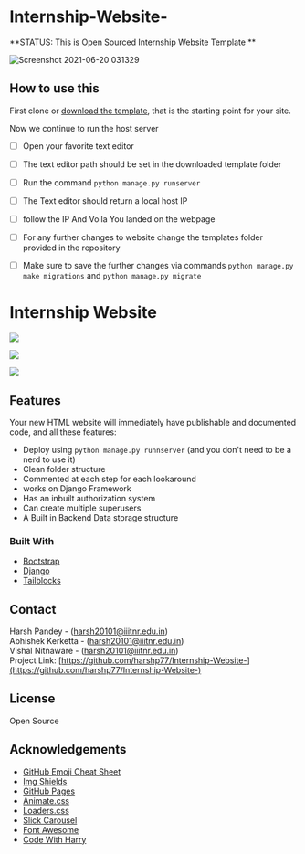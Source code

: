 # Internship-Website-

**STATUS: This is Open Sourced Internship Website Template **

![Screenshot 2021-06-20 031329](https://user-images.githubusercontent.com/76607486/122656214-0c70d780-d176-11eb-82b9-0bb80eeaa9dc.jpg)






## How to use this

First clone or [download the template](git@github.com:harshp77/Internship-Website-.git), that is the starting point for your site.

Now we continue to run the host server

 - [ ] Open your favorite text editor 
 - [ ] The text editor path should be set in the downloaded template folder
 - [ ] Run the command ``` python manage.py runserver ```
 - [ ] The Text editor should return a local host IP
 - [ ] follow the IP And Voila You landed on the webpage
 - [ ] For any further changes to website change the templates folder provided in the repository
  - [ ] Make sure to save the further changes via commands ``` python manage.py make migrations ``` and ``` python manage.py migrate ```
  
  
# Internship Website

![](https://user-images.githubusercontent.com/76607486/122656358-73db5700-d177-11eb-9dc1-d919bd72b168.jpg)

![](https://user-images.githubusercontent.com/76607486/122656371-8a81ae00-d177-11eb-9772-fa42d0b0d6c7.jpg)

![](https://user-images.githubusercontent.com/76607486/122656378-a4bb8c00-d177-11eb-91b2-feea2cbb107f.jpg)
 
## Features

Your new HTML website will immediately have publishable and documented code, and all these features:

 - Deploy using `python manage.py runnserver` (and you don't need to be a nerd to use it)
 - Clean folder structure
 - Commented at each step for each lookaround
 - works on Django Framework
 - Has an inbuilt authorization system
 - Can create multiple superusers
 - A Built in Backend Data storage structure
 
 ### Built With

* [Bootstrap](https://getbootstrap.com)
* [Django](https://www.djangoproject.com/)
* [Tailblocks](https://tailblocks.cc)


## Contact

Harsh Pandey - (harsh20101@iiitnr.edu.in)  
Abhishek Kerketta - (harsh20101@iiitnr.edu.in)  
Vishal Nitnaware - (harsh20101@iiitnr.edu.in)  
Project Link: [https://github.com/harshp77/Internship-Website-](https://github.com/harshp77/Internship-Website-)



## License
Open Source


## Acknowledgements
* [GitHub Emoji Cheat Sheet](https://www.webpagefx.com/tools/emoji-cheat-sheet)
* [Img Shields](https://shields.io)
* [GitHub Pages](https://pages.github.com)
* [Animate.css](https://daneden.github.io/animate.css)
* [Loaders.css](https://connoratherton.com/loaders)
* [Slick Carousel](https://kenwheeler.github.io/slick)
* [Font Awesome](https://fontawesome.com)
* [Code With Harry](https://www.youtube.com/playlist?list=PLu0W_9lII9agiCUZYRsvtGTXdxkzPyItg)


